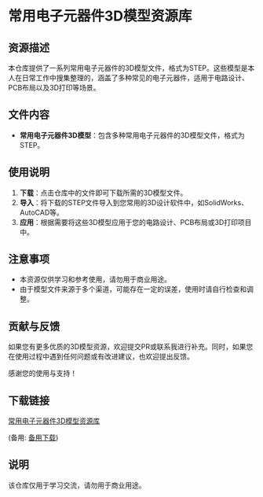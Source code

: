 # 常用电子元器件3D模型资源库

## 资源描述

本仓库提供了一系列常用电子元器件的3D模型文件，格式为STEP。这些模型是本人在日常工作中搜集整理的，涵盖了多种常见的电子元器件，适用于电路设计、PCB布局以及3D打印等场景。

## 文件内容

- **常用电子元器件3D模型**：包含多种常用电子元器件的3D模型文件，格式为STEP。

## 使用说明

1. **下载**：点击仓库中的文件即可下载所需的3D模型文件。
2. **导入**：将下载的STEP文件导入到您常用的3D设计软件中，如SolidWorks、AutoCAD等。
3. **应用**：根据需要将这些3D模型应用于您的电路设计、PCB布局或3D打印项目中。

## 注意事项

- 本资源仅供学习和参考使用，请勿用于商业用途。
- 由于模型文件来源于多个渠道，可能存在一定的误差，使用时请自行检查和调整。

## 贡献与反馈

如果您有更多优质的3D模型资源，欢迎提交PR或联系我进行补充。同时，如果您在使用过程中遇到任何问题或有改进建议，也欢迎提出反馈。

感谢您的使用与支持！

## 下载链接
[常用电子元器件3D模型资源库](https://pan.quark.cn/s/cf98772141f6) 

(备用: [备用下载](https://pan.baidu.com/s/1owUKVSdatbYxpdMGkirnyg?pwd=1234))

## 说明

该仓库仅用于学习交流，请勿用于商业用途。
